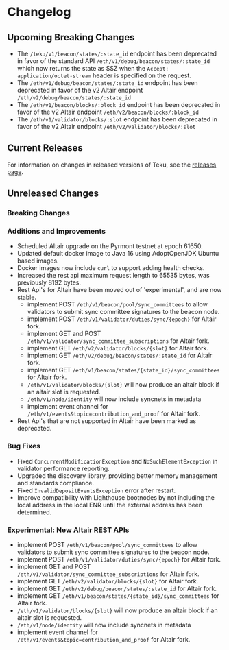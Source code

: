 # Changelog

## Upcoming Breaking Changes
- The `/teku/v1/beacon/states/:state_id` endpoint has been deprecated in favor of the standard API `/eth/v1/debug/beacon/states/:state_id` which now returns the state as SSZ when the `Accept: application/octet-stream` header is specified on the request.
- The `/eth/v1/debug/beacon/states/:state_id` endpoint has been deprecated in favor of the v2 Altair endpoint `/eth/v2/debug/beacon/states/:state_id`
- The `/eth/v1/beacon/blocks/:block_id` endpoint has been deprecated in favor of the v2 Altair endpoint `/eth/v2/beacon/blocks/:block_id`
- The `/eth/v1/validator/blocks/:slot` endpoint has been deprecated in favor of the v2 Altair endpoint `/eth/v2/validator/blocks/:slot`

## Current Releases
For information on changes in released versions of Teku, see the [releases page](https://github.com/ConsenSys/teku/releases).

## Unreleased Changes

### Breaking Changes

### Additions and Improvements
- Scheduled Altair upgrade on the Pyrmont testnet at epoch 61650.
- Updated default docker image to Java 16 using AdoptOpenJDK Ubuntu based images.
- Docker images now include `curl` to support adding health checks.
- Increased the rest api maximum request length to 65535 bytes, was previously 8192 bytes.
- Rest Api's for Altair have been moved out of 'experimental', and are now stable.
  - implement POST `/eth/v1/beacon/pool/sync_committees` to allow validators to submit sync committee signatures to the beacon node.
  - implement POST `/eth/v1/validator/duties/sync/{epoch}` for Altair fork.
  - implement GET and POST `/eth/v1/validator/sync_committee_subscriptions` for Altair fork.
  - implement GET `/eth/v2/validator/blocks/{slot}` for Altair fork.
  - implement GET `/eth/v2/debug/beacon/states/:state_id` for Altair fork.
  - implement GET `/eth/v1/beacon/states/{state_id}/sync_committees` for Altair fork.
  - `/eth/v1/validator/blocks/{slot}` will now produce an altair block if an altair slot is requested.
  - `/eth/v1/node/identity` will now include syncnets in metadata
  - implement event channel for `/eth/v1/events&topic=contribution_and_proof` for Altair fork.
- Rest Api's that are not supported in Altair have been marked as deprecated.

### Bug Fixes
- Fixed `ConcurrentModificationException` and `NoSuchElementException` in validator performance reporting.
- Upgraded the discovery library, providing better memory management and standards compliance.
- Fixed `InvalidDepositEventsException` error after restart.
- Improve compatibility with Lighthouse bootnodes by not including the local address in the local ENR until the external address has been determined.

### Experimental: New Altair REST APIs
- implement POST `/eth/v1/beacon/pool/sync_committees` to allow validators to submit sync committee signatures to the beacon node.
- implement POST `/eth/v1/validator/duties/sync/{epoch}` for Altair fork.
- implement GET and POST `/eth/v1/validator/sync_committee_subscriptions` for Altair fork.
- implement GET `/eth/v2/validator/blocks/{slot}` for Altair fork.
- implement GET `/eth/v2/debug/beacon/states/:state_id` for Altair fork.
- implement GET `/eth/v1/beacon/states/{state_id}/sync_committees` for Altair fork.
- `/eth/v1/validator/blocks/{slot}` will now produce an altair block if an altair slot is requested.
- `/eth/v1/node/identity` will now include syncnets in metadata
- implement event channel for `/eth/v1/events&topic=contribution_and_proof` for Altair fork.
